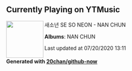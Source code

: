 ## Currently Playing on YTMusic

[<img align="left" width="100" src="https://lh3.googleusercontent.com/lGbXXbne-I2W-HgYTEl2YZAHviNg63jxWZtnAA_vA86zqToVmIp4se86HYnEZb_r_o7_FqT83ekI-QfSTw">](https://music.youtube.com/channel/UCZ1tXypKXk2vM1h4DtGWvbg)

새소년 SE SO NEON - NAN CHUN

**Albums**: NAN CHUN

Last updated at 07/20/2020 13:11

#### Generated with [20chan/github-now](https://github.com/20chan/github-now)


<!--
**20chan/20chan** is a ✨ _special_ ✨ repository because its `README.md` (this file) appears on your GitHub profile.

Here are some ideas to get you started:

- 🔭 I’m currently working on ...
- 🌱 I’m currently learning ...
- 👯 I’m looking to collaborate on ...
- 🤔 I’m looking for help with ...
- 💬 Ask me about ...
- 📫 How to reach me: ...
- 😄 Pronouns: ...
- ⚡ Fun fact: ...
-->
